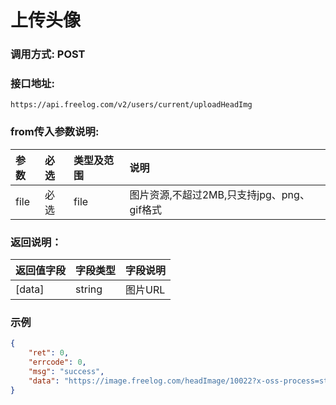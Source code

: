 # 上传头像



### 调用方式: POST



### 接口地址:

```
https://api.freelog.com/v2/users/current/uploadHeadImg
```



### from传入参数说明:

| 参数 | 必选 | 类型及范围 | 说明 |
| :--- | :--- | :--- | :--- |
| file | 必选 | file | 图片资源,不超过2MB,只支持jpg、png、gif格式 |


### 返回说明：

| 返回值字段 | 字段类型 | 字段说明 |
| :--- | :--- | :--- |
| [data] | string | 图片URL |


### 示例

```json
{
    "ret": 0,
    "errcode": 0,
    "msg": "success",
    "data": "https://image.freelog.com/headImage/10022?x-oss-process=style/head-image"
}
```
